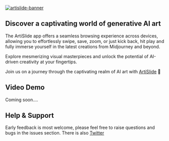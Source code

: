 [![artislide-banner](https://github.com/lewhunt/artislide/assets/9886284/7c7aba23-beec-4e8b-9d7f-4702ae7f39dd)](https://artislide.com)

## Discover a captivating world of generative AI art

The ArtiSlide app offers a seamless browsing experience across devices, allowing you to effortlessly swipe, save, zoom, or just kick back, hit play and fully immerse yourself in the latest creations from Midjourney and beyond.

Explore mesmerizing visual masterpieces and unlock the potential of AI-driven creativity at your fingertips. 

Join us on a journey through the captivating realm of AI art with [ArtiSlide](https://artislide.com) :metal:

## Video Demo

Coming soon....


## Help & Support
Early feedback is most welcome, please feel free to raise questions and bugs in the issues section. There is also [Twitter](https://twitter.com/artislide)

